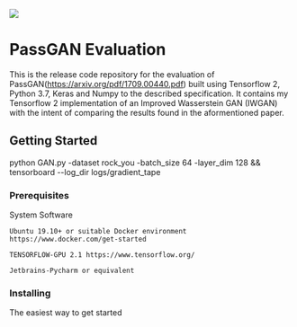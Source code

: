 ![](https://i.imgur.com/Naorek1.png)

 PassGAN Evaluation
=======================

This is the release code repository for the evaluation of PassGAN(https://arxiv.org/pdf/1709.00440.pdf) built using Tensorflow 2, Python 3.7, Keras and Numpy to the described specification.
It contains my Tensorflow 2 implementation of an Improved Wasserstein GAN (IWGAN) with the intent of comparing the results found in the aformentioned paper.


## Getting Started

python GAN.py -dataset rock_you -batch_size 64 -layer_dim 128 && tensorboard --log_dir logs/gradient_tape

### Prerequisites

System Software

```
Ubuntu 19.10+ or suitable Docker environment https://www.docker.com/get-started
```

```
TENSORFLOW-GPU 2.1 https://www.tensorflow.org/
```

```
Jetbrains-Pycharm or equivalent
```

### Installing

The easiest way to get started
